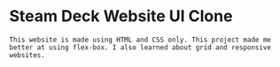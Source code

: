 # Steam Deck Website UI Clone

    This website is made using HTML and CSS only. This project made me better at using flex-box. I also learned about grid and responsive websites. 